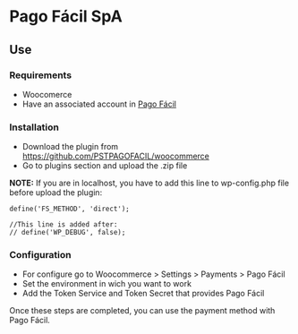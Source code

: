 # Pago Fácil SpA

## Use
### Requirements

- Woocomerce
- Have an associated account in [Pago Fácil](https://dashboard.pagofacil.cl/)

### Installation

- Download the plugin from https://github.com/PSTPAGOFACIL/woocommerce 
- Go to plugins section and upload the .zip file

**NOTE:** If you are in localhost, you have to add this line to wp-config.php file before upload the plugin:

```
define('FS_METHOD', 'direct');

//This line is added after:
// define('WP_DEBUG', false);

```

### Configuration

- For configure go to Woocommerce > Settings > Payments > Pago Fácil
- Set the environment in wich you want to work
- Add the Token Service and Token Secret that provides Pago Fácil

Once these steps are completed, you can use the payment method with Pago Fácil.